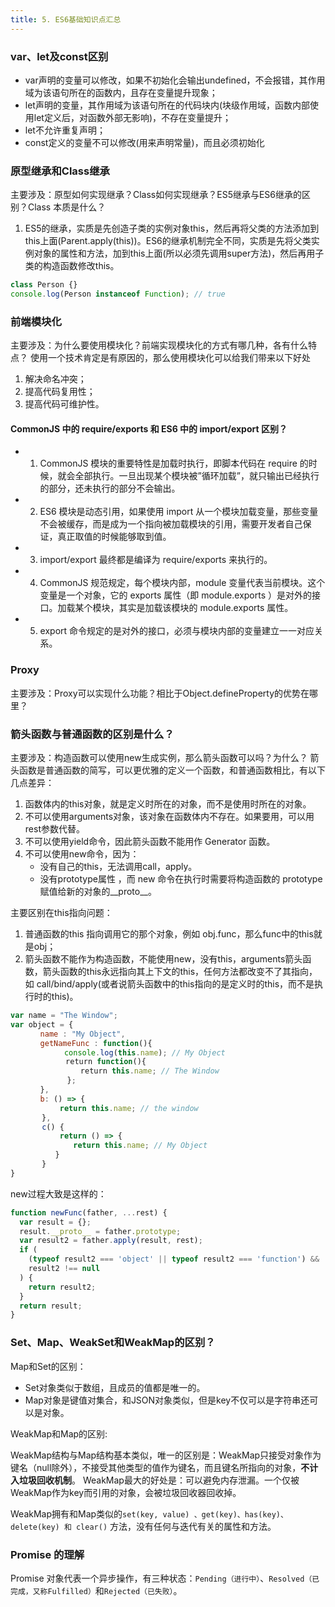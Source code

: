 ```yaml
---
title: 5. ES6基础知识点汇总
---
```

### var、let及const区别

- var声明的变量可以修改，如果不初始化会输出undefined，不会报错，其作用域为该语句所在的函数内，且存在变量提升现象；
- let声明的变量，其作用域为该语句所在的代码块内(块级作用域，函数内部使用let定义后，对函数外部无影响)，不存在变量提升；
- let不允许重复声明；
- const定义的变量不可以修改(用来声明常量)，而且必须初始化

### 原型继承和Class继承

主要涉及：原型如何实现继承？Class如何实现继承？ES5继承与ES6继承的区别？Class 本质是什么？

1. ES5的继承，实质是先创造子类的实例对象this，然后再将父类的方法添加到this上面(Parent.apply(this))。ES6的继承机制完全不同，实质是先将父类实例对象的属性和方法，加到this上面(所以必须先调用super方法)，然后再用子类的构造函数修改this。
```js
class Person {}
console.log(Person instanceof Function); // true
```
### 前端模块化

主要涉及：为什么要使用模块化？前端实现模块化的方式有哪几种，各有什么特点？
使用一个技术肯定是有原因的，那么使用模块化可以给我们带来以下好处

1. 解决命名冲突；
2. 提高代码复用性；
3. 提高代码可维护性。

#### CommonJS 中的 require/exports 和 ES6 中的 import/export 区别？

- 1. CommonJS 模块的重要特性是加载时执行，即脚本代码在 require 的时候，就会全部执行。一旦出现某个模块被”循环加载”，就只输出已经执行的部分，还未执行的部分不会输出。
- 2. ES6 模块是动态引用，如果使用 import 从一个模块加载变量，那些变量不会被缓存，而是成为一个指向被加载模块的引用，需要开发者自己保证，真正取值的时候能够取到值。
- 3. import/export 最终都是编译为 require/exports 来执行的。
- 4. CommonJS 规范规定，每个模块内部，module 变量代表当前模块。这个变量是一个对象，它的 exports 属性（即 module.exports ）是对外的接口。加载某个模块，其实是加载该模块的 module.exports 属性。
- 5. export 命令规定的是对外的接口，必须与模块内部的变量建立一一对应关系。

### Proxy

主要涉及：Proxy可以实现什么功能？相比于Object.defineProperty的优势在哪里？

### 箭头函数与普通函数的区别是什么？

主要涉及：构造函数可以使用new生成实例，那么箭头函数可以吗？为什么？
箭头函数是普通函数的简写，可以更优雅的定义一个函数，和普通函数相比，有以下几点差异：
1. 函数体内的this对象，就是定义时所在的对象，而不是使用时所在的对象。
2. 不可以使用arguments对象，该对象在函数体内不存在。如果要用，可以用rest参数代替。
3. 不可以使用yield命令，因此箭头函数不能用作 Generator 函数。
4. 不可以使用new命令，因为：
   * 没有自己的this，无法调用call，apply。
   * 没有prototype属性 ，而 new 命令在执行时需要将构造函数的 prototype 赋值给新的对象的__proto__。

主要区别在this指向问题：
1. 普通函数的this 指向调用它的那个对象，例如 obj.func，那么func中的this就是obj；
2. 箭头函数不能作为构造函数，不能使用new，没有this，arguments箭头函数，箭头函数的this永远指向其上下文的this，任何方法都改变不了其指向，如 call/bind/apply(或者说箭头函数中的this指向的是定义时的this，而不是执行时的this)。

```js
var name = "The Window";
var object = {
　　　　name : "My Object",
　　　　getNameFunc : function(){
            console.log(this.name); // My Object
    　　　　　return function(){
    　　　　　　　return this.name; // The Window
    　　　　  };
　　　　},
　　　　b: () => {
           return this.name; // the window
       },
       c() {
           return () => {
              return this.name; // My Object
          }
       }
}
```
new过程大致是这样的：
```js
function newFunc(father, ...rest) {
  var result = {};
  result.__proto__ = father.prototype;
  var result2 = father.apply(result, rest);
  if (
    (typeof result2 === 'object' || typeof result2 === 'function') &&
    result2 !== null
  ) {
    return result2;
  }
  return result;
}
```
### Set、Map、WeakSet和WeakMap的区别？

Map和Set的区别：
* Set对象类似于数组，且成员的值都是唯一的。
* Map对象是键值对集合，和JSON对象类似，但是key不仅可以是字符串还可以是对象。

WeakMap和Map的区别:

WeakMap结构与Map结构基本类似，唯一的区别是：WeakMap只接受对象作为键名（null除外），不接受其他类型的值作为键名，而且键名所指向的对象，**不计入垃圾回收机制**。
WeakMap最大的好处是：可以避免内存泄漏。一个仅被WeakMap作为key而引用的对象，会被垃圾回收器回收掉。

WeakMap拥有和Map类似的`set(key, value) 、get(key)、has(key)、delete(key) 和 clear()` 方法，没有任何与迭代有关的属性和方法。

### Promise 的理解

Promise 对象代表一个异步操作，有三种状态：`Pending（进行中）`、`Resolved（已完成，又称Fulfilled）`和`Rejected（已失败）`。